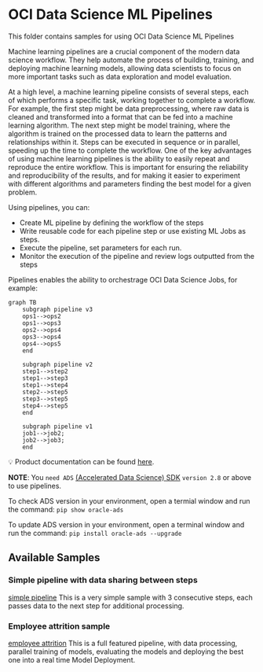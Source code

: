 # OCI Data Science ML Pipelines

This folder contains samples for using OCI Data Science ML Pipelines

Machine learning pipelines are a crucial component of the modern data science workflow. They help automate the process of building, training, and deploying machine learning models, allowing data scientists to focus on more important tasks such as data exploration and model evaluation.

At a high level, a machine learning pipeline consists of several steps, each of which performs a specific task, working together to complete a workflow. For example, the first step might be data preprocessing, where raw data is cleaned and transformed into a format that can be fed into a machine learning algorithm. The next step might be model training, where the algorithm is trained on the processed data to learn the patterns and relationships within it. Steps can be executed in sequence or in parallel, speeding up the time to complete the workflow.
One of the key advantages of using machine learning pipelines is the ability to easily repeat and reproduce the entire workflow. This is important for ensuring the reliability and reproducibility of the results, and for making it easier to experiment with different algorithms and parameters finding the best model for a given problem.

Using pipelines, you can:

- Create ML pipeline by defining the workflow of the steps
- Write reusable code for each pipeline step or use existing ML Jobs as steps.
- Execute the pipeline, set parameters for each run.
- Monitor the execution of the pipeline and review logs outputted from the steps

Pipelines enables the ability to orchestrage OCI Data Science Jobs, for example:

```mermaid
graph TB
    subgraph pipeline v3
    ops1-->ops2
    ops1-->ops3
    ops2-->ops4
    ops3-->ops4
    ops4-->ops5
    end

    subgraph pipeline v2
    step1-->step2
    step1-->step3
    step1-->step4
    step2-->step5
    step3-->step5
    step4-->step5
    end
    
    subgraph pipeline v1
    job1-->job2;
    job2-->job3;
    end
```

:bulb: Product documentation can be found [here](https://docs.oracle.com/iaas/data-science/using/pipelines-about.htm).

**NOTE**: You `need ADS` [(Accelerated Data Science) SDK](https://accelerated-data-science.readthedocs.io/en/latest/user_guide/pipeline/overview.html) `version 2.8` or above to use pipelines.

To check ADS version in your environment, open a termial window and run the command: ```pip show oracle-ads```

To update ADS version in your environment, open a terminal window and run the command: ```pip install oracle-ads --upgrade```

## Available Samples

### Simple pipeline with data sharing between steps

[simple pipeline](./samples/simple)
This is a very simple sample with 3 consecutive steps, each passes data to the next step for additional processing.

### Employee attrition sample

[employee attrition](./samples/employee-attrition)
This is a full featured pipeline, with data processing, parallel training of models, evaluating the models and deploying the best one into a real time Model Deployment.
